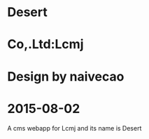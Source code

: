 # Desert
# Co,.Ltd:Lcmj
# Design by naivecao
# 2015-08-02

A cms webapp for Lcmj and its name is Desert
